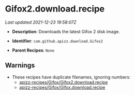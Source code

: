 # Gifox2.download.recipe

_Last updated 2021-12-23 19:58:07Z_

- **Description**: Downloads the latest Gifox 2 disk image.

- **Identifier**: `com.github.apizz.download.Gifox2`

- **Parent Recipes**: `None`

## Warnings

- These recipes have duplicate filenames, ignoring numbers:
    - [apizz-recipes/Gifox/Gifox2.download.recipe](/autopkg-dupe-tracker/apizz-recipes/Gifox/Gifox2.download.recipe)
    - [apizz-recipes/Gifox/Gifox.download.recipe](/autopkg-dupe-tracker/apizz-recipes/Gifox/Gifox.download.recipe)